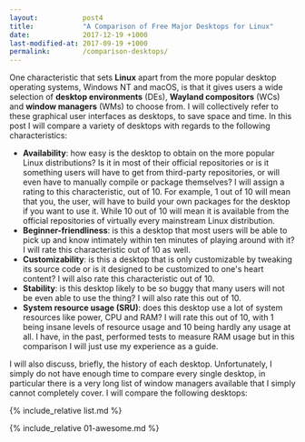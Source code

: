 ```yaml
---
layout:           post4
title:            "A Comparison of Free Major Desktops for Linux"
date:             2017-12-19 +1000
last-modified-at: 2017-09-19 +1000
permalink:        /comparison-desktops/
---
```


One characteristic that sets **Linux** apart from the more popular desktop operating systems, Windows NT and macOS, is that it gives users a wide selection of **desktop environments** (DEs), **Wayland compositors** (WCs) and **window managers** (WMs) to choose from. I will collectively refer to these graphical user interfaces as desktops, to save space and time. In this post I will compare a variety of desktops with regards to the following characteristics:

* **Availability**: how easy is the desktop to obtain on the more popular Linux distributions? Is it in most of their official repositories or is it something users will have to get from third-party repositories, or will even have to manually compile or package themselves? I will assign a rating to this characteristic, out of 10. For example, 1 out of 10 will mean that you, the user, will have to build your own packages for the desktop if you want to use it. While 10 out of 10 will mean it is available from the official repositories of virtually every mainstream Linux distribution.
* **Beginner-friendliness**: is this a desktop that most users will be able to pick up and know intimately within ten minutes of playing around with it? I will rate this characteristic out of 10 as well. 
* **Customizability**: is this a desktop that is only customizable by tweaking its source code or is it designed to be customized to one's heart content? I will also rate this characteristic out of 10. 
* **Stability**: is this desktop likely to be so buggy that many users will not be even able to use the thing? I will also rate this out of 10. 
* **System resource usage (SRU)**: does this desktop use a lot of system resources like power, CPU and RAM? I will rate this out of 10, with 1 being insane levels of resource usage and 10 being hardly any usage at all. I have, in the past, performed tests to measure RAM usage but in this comparison I will just use my experience as a guide.

I will also discuss, briefly, the history of each desktop. Unfortunately, I simply do not have enough time to compare every single desktop, in particular there is a very long list of window managers available that I simply cannot completely cover. I will compare the following desktops:

{% include_relative list.md %}

{% include_relative 01-awesome.md %}
